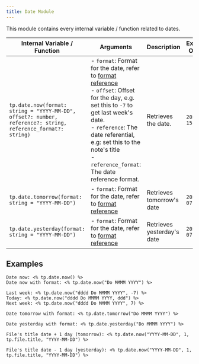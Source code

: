 ```yaml
---
title: Date Module
---
```


This module contains every internal variable / function related to dates.

| Internal Variable / Function                                 | Arguments                                                    | Description                | Example Output |
| ------------------------------------------------------------ | ------------------------------------------------------------ | -------------------------- | -------------- |
| `tp.date.now(format: string = "YYYY-MM-DD", offset?: number, reference?: string, reference_format?: string)` | - `format`: Format for the date, refer to [format reference](https://momentjs.com/docs/#/displaying/format/)<br />- `offset`: Offset for the day, e.g. set this to `-7` to get last week's date.<br />- `reference`: The date referential, e.g: set this to the note's title<br />- `reference_format`: The date reference format. | Retrieves the date.        | `2021-01-15`   |
| `tp.date.tomorrow(format: string = "YYYY-MM-DD")`            | - `format`: Format for the date, refer to [format reference](https://momentjs.com/docs/#/displaying/format/) | Retrieves tomorrow's date  | `2020-11-07`   |
| `tp.date.yesterday(format: string = "YYYY-MM-DD")`           | - `format`: Format for the date, refer to [format reference](https://momentjs.com/docs/#/displaying/format/) | Retrieves yesterday's date | `2020-11-07`   |

## Examples

```
Date now: <% tp.date.now() %>
Date now with format: <% tp.date.now("Do MMMM YYYY") %>

Last week: <% tp.date.now("dddd Do MMMM YYYY", -7) %>
Today: <% tp.date.now("dddd Do MMMM YYYY, ddd") %>
Next week: <% tp.date.now("dddd Do MMMM YYYY", 7) %>

Date tomorrow with format: <% tp.date.tomorrow("Do MMMM YYYY") %>    

Date yesterday with format: <% tp.date.yesterday("Do MMMM YYYY") %>

File's title date + 1 day (tomorrow): <% tp.date.now("YYYY-MM-DD", 1, tp.file.title, "YYYY-MM-DD") %>

File's title date - 1 day (yesterday): <% tp.date.now("YYYY-MM-DD", 1, tp.file.title, "YYYY-MM-DD") %>
```
